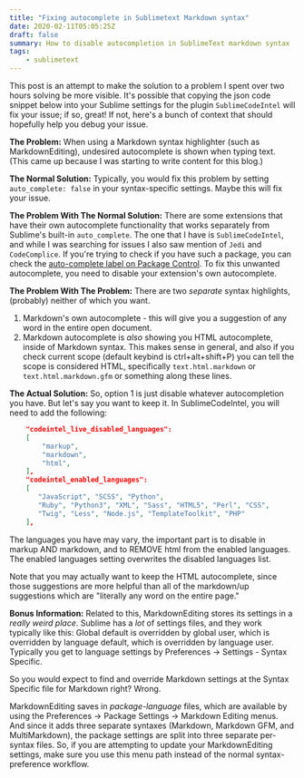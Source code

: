 ```yaml
---
title: "Fixing autocomplete in Sublimetext Markdown syntax"
date: 2020-02-11T05:05:25Z
draft: false
summary: How to disable autocompletion in SublimeText markdown syntax
tags:
    - sublimetext
---
```


This post is an attempt to make the solution to a problem I spent over two hours solving be more visible. It's possible that copying the json code snippet below into your Sublime settings for the plugin `SublimeCodeIntel` will fix your issue; if so, great! If not, here's a bunch of context that should hopefully help you debug your issue.

**The Problem:** When using a Markdown syntax highlighter (such as MarkdownEditing), undesired autocomplete is shown when typing text. (This came up because I was starting to write content for this blog.)

**The Normal Solution:** Typically, you would fix this problem by setting `auto_complete: false` in your syntax-specific settings. Maybe this will fix your issue.

**The Problem With The Normal Solution:** There are some extensions that have their own autocomplete functionality that works separately from Sublime's built-in `auto_complete`. The one that I have is `SublimeCodeIntel`, and while I was searching for issues I also saw mention of `Jedi` and `CodeComplice`. If you're trying to check if you have such a package, you can check the [auto-complete label on Package Control](https://packagecontrol.io/browse/labels/auto-complete). To fix this unwanted autocomplete, you need to disable your extension's own autocomplete.

**The Problem With The Problem:** There are two *separate* syntax highlights, (probably) neither of which you want.
1. Markdown's own autocomplete - this will give you a suggestion of any word in the entire open document.
2. Markdown autocomplete is *also* showing you HTML autocomplete, inside of Markdown syntax. This makes sense in general, and also if you check current scope (default keybind is ctrl+alt+shift+P) you can tell the scope is considered HTML, specifically `text.html.markdown` or `text.html.markdown.gfm` or something along these lines.

**The Actual Solution:** So, option 1 is just disable whatever autocompletion you have. But let's say you want to keep it. In SublimeCodeIntel, you will need to add the following:

```json
    "codeintel_live_disabled_languages":
    [
        "markup",
        "markdown",
        "html",
    ],
    "codeintel_enabled_languages":
    [
       "JavaScript", "SCSS", "Python",
       "Ruby", "Python3", "XML", "Sass", "HTML5", "Perl", "CSS",
       "Twig", "Less", "Node.js", "TemplateToolkit", "PHP"
    ],
```
The languages you have may vary, the important part is to disable in markup AND markdown, and to REMOVE html from the enabled languages. The enabled languages setting overwrites the disabled languages list.

Note that you may actually want to keep the HTML autocomplete, since those suggestions are more helpful than all of the markdown/up suggestions which are "literally any word on the entire page."

**Bonus Information:** Related to this, MarkdownEditing stores its settings in a *really weird place*. Sublime has a *lot* of settings files, and they work typically like this: Global default is overridden by global user, which is overridden by language default, which is overridden by language user. Typically you get to language settings by Preferences -> Settings - Syntax Specific.

So you would expect to find and override Markdown settings at the Syntax Specific file for Markdown right? Wrong.

MarkdownEditing saves in *package-language* files, which are available by using the Preferences -> Package Settings -> Markdown Editing menus. And since it adds three separate syntaxes (Markdown, Markdown GFM, and MultiMarkdown), the package settings are split into three separate per-syntax files. So, if you are attempting to update your MarkdownEditing settings, make sure you use this menu path instead of the normal syntax-preference workflow.